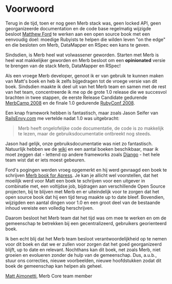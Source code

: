 # Voorwoord

Terug in de tijd, toen er nog geen Merb stack was, geen locked API, geen georganizeerde documentation en de code base regelmatig wijzigde besloot [Matthew Ford](http://github.com/deimos1986) te werken aan een open source book met een eenvoudig doel: moedige Rubyists te helpen die wilden leven "on the edge" en die besloten om Merb, DataMapper en RSpec een kans te geven.

Sindsdien, is Merb heel wat volwassener geworden.  Starten met Merb is heel wat makkelijker geworden en Merb besloot om een **opinionated** versie te brengen van de stack Merb, DataMapper en RSpec! 

Als een vroege Merb developer, genoot ik er van gebruik te kunnen maken van Matt's boek en heb ik zelfs bijgedragen tot de vroege versie van dit boek. Sindsdien maakte ik deel uit van het Merb team en samen met de rest van het team, concentreerde ik me op de grote 1.0 release die we succesvol brachten in twee stappen, de eerste Release Candidate gedurende [MerbCamp 2008](http://merbcamp.com) en de finale 1.0 gedurende [RubyConf 2008](http://rubyconf.org).

Een knap framework hebben is fantastisch, maar zoals Jason Seifer van [RailsEnvy.com](http://railsenvy.com) me vertelde nadat  1.0 was uitgebracht:

> Merb heeft ongelofelijke code documentatie, de code is zo makkelijk te lezen, maar de gebruiksdocumentatie ontbreekt nog steeds.

Jason had gelijk, onze gebruiksdocumentatie was niet zo fantastisch. Natuurlijk hebben we de [wiki](http://wiki.merbivore.com) en een aantal boeken beschikbaar, maar ik moet zeggen dat - lettend op andere frameworks zoals [Django](http://www.djangobook.com/) - het hele team wist dat er iets moest gebeuren.

Ford's pogingen werden vroeg opgemerkt en hij werd gevraagd een boek te schrijven [Merb book for Apress](http://www.apress.com/book/view/9781430218234). Je kan je allicht wel voorstellen, dat het moeilijk werd voor Matt een boek te schrijven voor een uitgever in combinatie met, een voltijdse job, bijdragen aan verschillende Open Source projecten, bij te blijven met Merb en er uiteindelijk voor te zorgen dat het open source book dat hij een tijd terug maakte up to date bleef. Bovendien, wijzigden een aantal dingen voor 1.0 en een groot deel van de bestaande inhoud vereiste een volledig herschrijven.

Daarom besloot het Merb team dat het tijd was om mee te werken en om de gemeenschap te betrekken bij een gecentralizeerd, gebruikers georienteerd boek.

Ik ben echt blij dat het Merb team besloot verantwoordelijkheid op te nemen voor dit boek en dat we er zullen voor zorgen dat het goed georganizeerd blijft, up to date en relevant. Nochthans kan dit boek, net zoals Merb, niet groeien en evolueren zonder de hulp van de gemeenschap. Dus, a.u.b., stuur ons correcties, nieuwe voorbeelden, nieuwe hoofdstukken zodat dit boek de gemeenschap kan helpen als geheel.

[Matt Aimonetti](http://merbist.com), Merb Core team member
